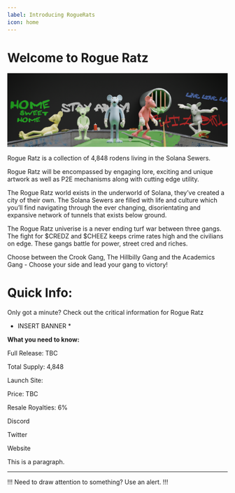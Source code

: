 ```yaml
---
label: Introducing RogueRats
icon: home
---
```

# Welcome to Rogue Ratz
![](static/banner4.png)

Rogue Ratz is a collection of 4,848 rodens living in the Solana Sewers. 

Rogue Ratz will be encompassed by engaging lore, exciting and unique artwork as well as P2E mechanisms along with cutting edge utility. 

The Rogue Ratz world exists in the underworld of Solana, they’ve created a city of their own. The Solana Sewers are filled with life and culture which you’ll find navigating through the ever changing, disorientating and expansive network of tunnels that exists below ground. 

The Rogue Ratz univerise is a never ending turf war between three gangs. The fight for $CREDZ and $CHEEZ keeps crime rates high and the civilians on edge. These gangs battle for power, street cred and riches. 

Choose between the Crook Gang, The Hillbilly Gang and the Academics Gang - Choose your side and lead your gang to victory! 

# Quick Info:

Only got a minute? Check out the critical information for Rogue Ratz 

* INSERT BANNER * 

**What you need to know:**

Full Release: TBC

Total Supply: 4,848

Launch Site: 

Price: TBC

Resale Royalties: 6%

Discord

Twitter

Website

This is a paragraph.

---

!!!
Need to draw attention to something? Use an alert.
!!!
